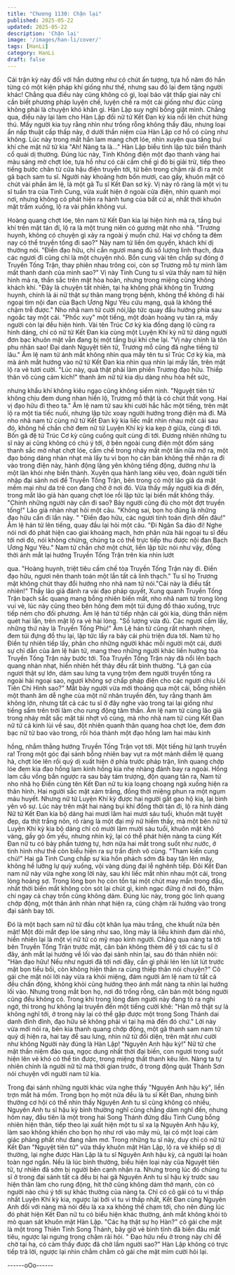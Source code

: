 ```yaml
---
title: "Chương 1130: Chặn lại"
published: 2025-05-22
updated: 2025-05-22
description: 'Chặn lại'
image: '/images/han-li/cover/'
tags: [HanLi]
category: HanLi
draft: false
---
```


Cái trận kỳ này đối với hắn dường như có chút ấn tượng, tựa hồ
năm đó hắn từng có một kiện pháp khí giống như thế, nhưng sau
đó lại đem tặng người khác! Chẳng qua điều này cũng không có
gì, loại bảo vật thấp giai này chỉ cần biết phương pháp luyện chế,
luyện chế ra một cái giống như đúc cũng không phải là chuyện
khó khăn gì.
Hàn Lập suy nghĩ bỗng giật mình.
Chẳng qua, điều này lại làm cho Hàn Lập đối nữ tử Kết Đan kỳ
kia nổi lên chút hứng thú. Mấy người kia tuy rằng nhìn như trống
rỗng không thấy đâu, nhưng loại ẩn nấp thuật cấp thấp này, ở
dưới thần niệm của Hàn Lập cơ hồ có cũng như không.
Lúc này trong mắt hắn lam mang chợt lóe, nhìn xuyên qua tầng
bụi khí che mặt nữ tử kia
"Ah! Nàng ta là…" Hàn Lập biểu tình lập tức biến thành cổ quái dị
thường.
Đúng lúc này, Tinh Không điện một đạo thanh vàng hai màu sáng
mờ chợt lóe, tựa hồ như có cái cấm chế gì đó bị giải trừ, tiếp theo
tiếng bước chân từ cửa hậu điện truyền tới, từ bên trong chậm rãi
đi ra một gã bạch sam tu sĩ.
Người này khoảng hơn bốn mươi, cao gầy, khuôn mặt có chút vài
phần âm lệ, là một gã Tu sĩ Kết Đan sơ kỳ.
Vị này rõ ràng là một vị tu sĩ tuần tra của Tinh Cung, vừa xuất
hiện ở ngoài cửa điện, nhìn quanh mọi nơi, nhưng không có phát
hiện ra hành tung của bất cứ ai, nhất thời khuôn mặt trầm xuống,
lộ ra vài phần không vui.

Hoàng quang chợt lóe, tên nam tử Kết Đan kia lại hiện hình mà
ra, tầng bụi khí trên mặt tán đi, lộ ra là một trung niên có gương
mặt nho nhã.
"Trương huynh, không có chuyện gì xảy ra ngoài ý muốn chứ. Hai
vợ chồng ta đêm nay có thể truyền tống đi sao?" Này nam tử liền
ôm quyền, khách khí dị thường nói.
"Điền đạo hữu, chỉ cần ngươi mang đủ số lượng linh thạch, đưa
các ngươi đi cũng chỉ là một chuyện nhỏ. Bổn cung vài tên chấp
sự đóng ở Truyền Tống Trận, thay phiên nhau trông coi, còn sợ
Trương mỗ tự mình làm mất thanh danh của mình sao?" Vị này
Tinh Cung tu sĩ vừa thấy nam tử hiện hình mà ra, thần sắc trên
mặt hòa hoãn, nhưng trong miệng cũng không khách khí.
"Đây là chuyện tất nhiên, tại hạ không phải không tin Trương
huynh, chính là ái nữ thật sự thân mang trọng bệnh, không thể
không đi hải ngoại tìm nội đan của Bạch Ương Ngư Yêu cứu
mạng, quả là không thể chậm trễ được."
Nho nhã nam tử cười nói,lập tức quay đầu hướng phía sau ngoắc
tay một
cái.
"Phốc xuy" một tiếng, một đoàn hoàng vụ tản ra, mấy người còn
lại đều hiện hình. Vài tên Trúc Cơ kỳ kia đồng dạng lộ cũng ra
hình dáng, chỉ có nữ tử Kết Đan kia cùng một Luyện Khí kỳ nữ tử
dáng người đơn bạc khuôn mặt vẫn đang bị một tầng bụi khí che
lại.
"Vị này chính là tôn phu nhân sao! Đại danh Nguyệt tiên tử,
Trương mỗ cũng đã nghe tiếng từ lâu."
Âm lệ nam tử ánh mắt không nhìn qua mấy tên tu sĩ Trúc Cơ kỳ
kia, mà mà ánh mắt hướng vào nữ tử Kết Đan kia nhìn qua nhìn
lại mấy lần, trên mặt lộ ra vẻ tươi cười.
"Lúc này, quả thật phải làm phiền Trương đạo hữu. Thiếp thân vô
cùng cảm kích!" thanh âm nữ tử kia dịu dàng nhu hòa hết sức,

nhưng khẩu khí không kiêu ngạo cũng không siểm nịnh.
"Nguyệt tiên tử không chịu đem dung nhan hiển lộ, Trương mỗ
thật là có chút thất vọng. Hai vị đạo hữu đi theo ta." Âm lệ nam tử
sau khi cười hắc hắc một tiếng, trên mặt lộ ra một tia tiếc nuối,
nhưng lập tức xoay người hướng trong điện mà đi.
Mà nho nhã nam tử cùng nữ tử Kết Đan kỳ kia liếc mắt nhìn nhau
một cái sau đó, không hề chần chờ đem nữ tử Luyện Khí kỳ kia
kẹp ở giữa, cùng đi tới.
Bốn gã đệ tử Trúc Cơ kỳ cũng cuống quít cùng đi tới.
Đương nhiên những tu sĩ này ai cũng không có chú ý tới, ở bên
ngoài cung điện một đốm sáng thanh sắc mờ nhạt chợt lóe, cấm
chế trong nháy mắt một lần nữa mở ra, một đạo bóng dáng nhàn
nhạt mà lấy tu vi bọn họ căn bản không thể nhận ra đi vào trong
điện này, hành động lặng yên không tiếng động, dường như là
một làn khói nhẹ biến thành.
Xuyên qua hành lang xiêu vẹo, đoàn người tiến nhập đại sảnh nơi
để Truyền Tống Trận, bên trong có một lão giả da mặt mềm mại
như da trẻ con đang chờ ở nơi đó.
Vừa thấy mấy người kia đi đến, trong mắt lão giả hàn quang chợt
lóe rồi lập tức lại biến mất không thấy.
"Chính những người này cần đi sao? Bảy người cũng đủ cho một
đợt truyền tống!" Lão giả nhàn nhạt hỏi một câu.
"Không sai, bọn họ đúng là những đạo hữu cần đi lần này. "
"Điền đạo hữu, các ngươi tính toán định đến đâu!" Âm lệ hán tử
lên tiếng, quay đầu lại hỏi một câu.
"Đi Ngân Sa đảo đi! Nghe nói nơi đó phát hiện cao giai khoáng
mạch, hơn phân nửa hải ngoại tu sĩ đều tới nơi đó, nói không
chừng, chúng ta có thể trực tiếp thu được nội đan Bạch Ương
Ngư Yêu." Nam tử chần chờ một chút, liền lập tức nói như vậy,
đồng thời ánh mắt lại hướng Truyền Tống Trận trên kia nhìn lướt

qua.
"Hoàng huynh, triệt tiêu cấm chế tòa Truyền Tống Trận này đi.
Điền đạo hữu, ngươi nên thanh toán một lần tất cả linh thạch." Tu
sĩ họ Trương mặt không chút thay đổi hướng nho nhã nam tử
nói."Cái này là điều tất nhiên!" Thấy lão giả đánh ra vài đạo pháp
quyết, Xung quanh Truyền Tống Trận bạch sắc quang mang bỗng
nhiên biến mất, nho nhã nam tử trong
lòng vui vẻ, lúc này cũng theo bên hông đem một túi đựng đồ tháo
xuống, trực tiếp ném cho đối phương.
Âm lệ hán tử tiếp nhận cái gói kia, dùng thần niệm quét hai lần,
trên mặt lộ ra vẻ hài lòng.
"Số lượng vừa đủ. Các ngươi cầm lấy, những thứ này là Truyền
Tống Phù!" Âm Lệ hán tử cũng rất nhanh nhẹn, đem túi đựng đồ
thu lại, lập tức lấy ra bảy cái phù triện đưa tới.
Nam tử họ Điền tự nhiên tiếp lấy, phân cho những người khác
mỗi người một cái, dưới sự chỉ dẫn của âm lệ hán tử, mang theo
những người khác liền hướng tòa Truyền Tống Trận này bước
tới.
Tòa Truyền Tống Trận này đã nổi lên bạch quang nhàn nhạt, hiển
nhiên hết thảy đều rất bình thường.
"Lá gan của ngươi thật sự lớn, dám sau lưng ta vụng trộm đem
người truyền tống ra ngoài hải ngoại sao, ngươi không sợ chấp
pháp điện cho các ngươi chịu Lôi Tiên Chi Hình sao?" Mắt bảy
người vừa mới thoáng qua một cái, bỗng nhiên một thanh âm dễ
nghe của một nữ nhân truyền đến, tuy rằng thanh âm không lớn,
nhưng tất cả các tu sĩ ở đây nghe vào trong
tai lại giống như tiếng sấm trên trời làm cho rung động tâm thần.
Âm lệ nam tử cùng lão giả trong nháy mắt sắc mặt tái nhợt vô
cùng, mà nho nhã nam tử cùng Kết Đan nữ tử cả kinh lùi về sau,
đột nhiên quanh thân quang hoa chợt lóe, đem đơn bạc nữ tử
bao vào trong, rồi hóa thành một đạo hồng lam hai màu kinh

hồng, nhắm thẳng hướng Truyền Tống Trận vọt tới.
Một tiếng hừ lạnh truyền ra!
Trong một góc đại sảnh bỗng nhiên bay vụt ra một mảnh diễm lệ
quang hà, chợt lóe lên rồi quỷ dị xuất hiện ở phía trước pháp trận,
linh quang chớp lóe đem kia đạo hồng lam kinh hồng kia nhẹ
nhàng đánh bay ra ngoài.
Hồng lam cầu vồng bắn ngược ra sau bảy tám trượng, độn quang
tản ra, Nam tử nho nhã họ Điền cùng tên Kết Đan nữ tu kia loạng
choạng ngã xuống hiện ra thân hình.
Hai người sắc mặt xám trắng, đồng thời miệng phun ra một ngụm
máu huyết. Nhưng nữ tử Luyện Khí kỳ được hai người gắt gao hộ
kia, lại bình yên vô sự. Lúc này trên mặt hai nàng bụi khí đồng
thời tán đi, lộ ra hình dáng
Nữ tử Kết Đan kia bộ dáng hai mươi lăm hai mươi sáu tuổi,
khuôn mặt tuyệt đẹp, da thịt trắng nõn, rõ ràng là một đại mỹ nữ
hiếm thấy, mà một bên nữ tử Luyện Khí kỳ kia bộ dáng chỉ có
mười lăm mười sáu tuổi, khuôn mặt khô vàng, gầy gò ốm yếu,
nhưng nhìn kỹ, lại có thể phát hiện nàng ta cùng Kết Đan nữ tu có
bảy phần tương tự, hơn nữa hai mắt trong suốt như nước, ở tình
hình như thế còn biểu hiện ra sự trấn định vô cùng.
"Tham kiến cung chủ!"
Hai gã Tinh Cung chấp sự kia hồn phách sớm đã bay tận lên mây,
không hề lưỡng lự quỳ xuống, vội vàng dùng đại lễ nghênh tiếp.
Đôi Kết Đan nam nữ này vừa nghe xong lời này, sau khi liếc mắt
nhìn nhau một cái, trong lòng hoảng sợ. Trong lòng bọn họ còn
tồn tại một chút may mắn trong đầu, nhất thời biến mất không còn
sót lại chút gì, kinh ngạc đứng ở nơi đó, thậm chí ngay cả chạy
trốn cũng không dám.
Đúng lúc này, trong góc linh quang chớp động, một thân ảnh nhàn
nhạt hiện ra, cũng chậm rãi hướng vào trong đại sảnh bay tới.

Đó là một bạch sam nữ tử đầu cột khăn lụa màu trắng, che khuất
nửa bên mặt!
Một đôi mắt đẹp lóe sáng như sao, lông mày lá liễu khinh đạm dài
nhỏ, hiển nhiên lại là một vị nữ tử có mỹ mạo kinh người.
Chẳng qua nàng ta tới bên Truyền Tống Trận trước mặt, căn bản
không thèm để ý tới các tu sĩ ở đây, ánh mắt lại hướng về lối vào
đại sảnh nhìn lại, sau đó thản nhiên nói:
"Hàn đạo hữu! Nếu như ngươi đã tới nơi đây, cần gì phải lén lén
lút lút trước mặt bọn tiểu bối, còn không hiện thân ra cùng thiếp
thân nói chuyện?"
Cô gái che mặt nói lời này vừa ra khỏi miệng, đám người âm lệ
nam tử tất cả đều chấn động, không khỏi cũng hướng theo ánh
mắt nàng ta nhìn lại hướng lối vào. Nhưng trong mắt bọn họ, nơi
đó trống rỗng, căn bản một bóng người cũng đều không có.
Trong khi trong lòng đám người này đang tỏ ra nghi ngờ, thì trong
hư không lại truyền đến một tiếng cười khẽ:
"Hàn mỗ thật sự là không nghĩ tới, ở trong này lại có thể gặp được
một trong Song Thánh dai danh đỉnh đỉnh, đạo hữu sẽ không phải
vì tại hạ mà đến đó chứ."
Lời này vừa mới nói ra, bên kia thanh quang chớp động, một gã
thanh sam nam tử quỷ dị hiện ra, hai tay để sau lưng, nhìn nữ tử
đối diện, trên mặt như cười như không
Người này đúng là Hàn Lập!
"Nguyên Anh hậu kỳ!"
Nữ tử che mặt thần niệm đảo qua, ngọc dung nhất thời đại biến,
con ngươi trong suốt hiện lên vẻ khó có thể tin được, trong miệng
thất thanh kêu lên.
Nàng ta tự nhiên chính là người nữ tử mà thời gian trước, ở trong
động quật Thánh Sơn nói chuyện với người nam tử kia.

Trong đại sảnh những người khác vừa nghe thấy "Nguyên Anh
hậu kỳ", liền trợn mắt há mồm.
Trong bọn họ một nửa đều là tu sĩ Kết Đan, nhưng bình thường
cơ hội có thể nhìn thấy Nguyên Anh tu sĩ cũng không có nhiều,
Nguyên Anh tu sĩ hậu kỳ bình thường nghĩ cũng chẳng dám nghĩ
đến, nhưng hôm nay, đầu tiên là một trong hai Song Thánh đứng
đầu Tinh Cung bỗng nhiên hiện thân, tiếp theo lại xuất hiện một tu
sĩ xa lạ Nguyên Anh hậu kỳ, làm sao không khiến cho bọn họ như
rơi vào mây mù, lại có một loại cảm giác phảng phất
như đang nằm mơ.
Trong những tu sĩ này, duy chỉ có nữ tử Kết Đan "Nguyệt tiên tử"
vừa thấy khuôn mặt Hàn Lập, lộ ra vẻ khiếp sợ dị thường, lại
nghe được Hàn Lập là tu sĩ Nguyên Anh hậu kỳ, cả người lại
hoàn toàn ngơ ngẩn.
Nếu là lúc bình thường, biểu hiện loại này cũa Nguyệt tiên tử, tự
nhiên đã sớm bị người bên cạnh nhận ra. Nhưng trong lúc đó
chúng tu sĩ ở trong đại sảnh tất cả đều bị hai gã Nguyên Anh tu sĩ
hậu kỳ trước sau hiện thân làm cho rung động, hít thở cũng
không dám thở mạnh, còn có người nào chú ý tới sự khác thường
của nàng ta.
Chỉ có cô gái có tu vi thấp nhất Luyện Khí kỳ kia, ngược lại bởi vì
tu vi thấp nhất, Kết Đan cùng Nguyên Anh đối với nàng mà nói
đều là xa xa không thể chạm tới, cho nên đúng lúc đó phát hiện
Kết Đan nữ tu có biểu hiện khác thường, ánh mắt không khỏi tò
mò quan sát khuôn mặt Hàn Lập.
"Các hạ thật sự họ Hàn?" cô gái che mặt là một trong Thiên Tinh
Song Thánh, bây giờ vẻ bình tĩnh đã biến đâu mất tiêu, ngược lại
ngưng trọng chậm rãi hỏi.
" Đạo hữu nếu ở trong này chỉ để chờ tại hạ, có cảm thấy được đã
chờ lầm người sao?" Hàn Lập không có trực tiếp trả lời, ngược lại
nhìn chằm chằm cô gái che mặt mỉm cười hỏi lại.

------oOo------
